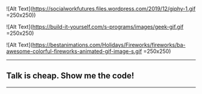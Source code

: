 ![Alt Text](https://socialworkfutures.files.wordpress.com/2019/12/giphy-1.gif =250x250))

![Alt Text](https://build-it-yourself.com/s-programs/images/geek-gif.gif =250x250)

![Alt Text](https://bestanimations.com/Holidays/Fireworks/fireworks/ba-awesome-colorful-fireworks-animated-gif-image-s.gif =250x250)


------------------------------
## Talk is cheap. Show me the code!
------------------------------



